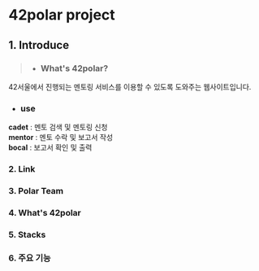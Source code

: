 42polar project
=============

## 1. Introduce

 > * ### What's 42polar?
  42서울에서 진행되는 멘토링 서비스를 이용할 수 있도록 도와주는 웹사이트입니다.
  
 >
 * ### use
  **cadet** : 멘토 검색 및 멘토링 신청 <br>
  **mentor** : 멘토 수락 및 보고서 작성 <br>
  **bocal** : 보고서 확인 및 출력 <br>
  
### 2. Link


### 3. Polar Team


### 4. What's 42polar


### 5. Stacks


### 6. 주요 기능

